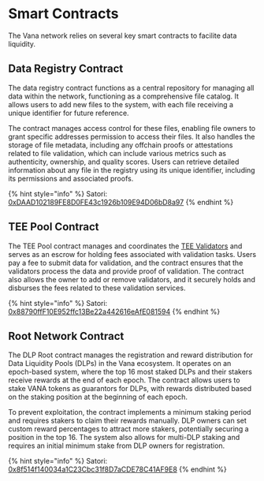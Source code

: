 # Smart Contracts

The Vana network relies on several key smart contracts to facilite data liquidity.

## Data Registry Contract

The data registry contract functions as a central repository for managing all data within the network, functioning as a comprehensive file catalog. It allows users to add new files to the system, with each file receiving a unique identifier for future reference.

The contract manages access control for these files, enabling file owners to grant specific addresses permission to access their files. It also handles the storage of file metadata, including any offchain proofs or attestations related to file validation, which can include various metrics such as authenticity, ownership, and quality scores. Users can retrieve detailed information about any file in the registry using its unique identifier, including its permissions and associated proofs.

{% hint style="info" %}
Satori: [0xDAAD102189FE8D0FE43c1926b109E94D06bD8a97](https://satori.vanascan.io/address/0xDAAD102189FE8D0FE43c1926b109E94D06bD8a97)
{% endhint %}

## TEE Pool Contract

The TEE Pool contract manages and coordinates the [TEE Validators](create-a-data-liquidity-pool-dlp/tee-validators.md) and serves as an escrow for holding fees associated with validation tasks. Users pay a fee to submit data for validation, and the contract ensures that the validators process the data and provide proof of validation. The contract also allows the owner to add or remove validators, and it securely holds and disburses the fees related to these validation services.

{% hint style="info" %}
Satori: [0x88790ffF10E952ffc13Be22a442616eAfE081594](https://satori.vanascan.io/address/0x88790ffF10E952ffc13Be22a442616eAfE081594)
{% endhint %}

## Root Network Contract

The DLP Root contract manages the registration and reward distribution for Data Liquidity Pools (DLPs) in the Vana ecosystem. It operates on an epoch-based system, where the top 16 most staked DLPs and their stakers receive rewards at the end of each epoch. The contract allows users to stake VANA tokens as guarantors for DLPs, with rewards distributed based on the staking position at the beginning of each epoch.

To prevent exploitation, the contract implements a minimum staking period and requires stakers to claim their rewards manually. DLP owners can set custom reward percentages to attract more stakers, potentially securing a position in the top 16. The system also allows for multi-DLP staking and requires an initial minimum stake from DLP owners for registration.

{% hint style="info" %}
Satori: [0x8f514f140034a1C23Cbc31f8D7aCDE78C41AF9E8](https://satori.vanascan.io/address/0x8f514f140034a1C23Cbc31f8D7aCDE78C41AF9E8)
{% endhint %}

